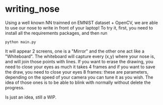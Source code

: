 # writing_nose

Using a well known NN trainned on EMNIST dataset + OpenCV, we are able to use our nose to write in front of your laptop!
To try it, first, you need to install all the requirements packages, and then run

`python main.py`

It will appear 2 screens, one is a "Mirror" and the other one act like a "Whiteboard". The whiteboard will capture every (x,y) where your nose is, and will join those points with lines.
If you want to erase the drawing, you need to close your eyes as much it takes 4 frames and if you want to save the draw, you need to close your eyes 8 frames: these are parameters, depending on the speed of your camera you can tune it as you wish. The idea of those ones is to be able to blink with normally without delete the progress.

Is just an idea, still a WIP.

